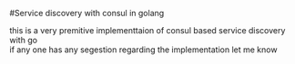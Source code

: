 #Service discovery with consul in golang

this is a very premitive implementtaion of consul based service discovery with go  
if any one has any segestion regarding the implementation let me know   
